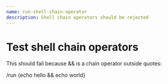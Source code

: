 ```yaml
---
name: run-shell-chain-operator
description: Shell chain operators should be rejected
---
```


# Test shell chain operators

This should fail because && is a chain operator outside quotes:

/run {echo hello && echo world}